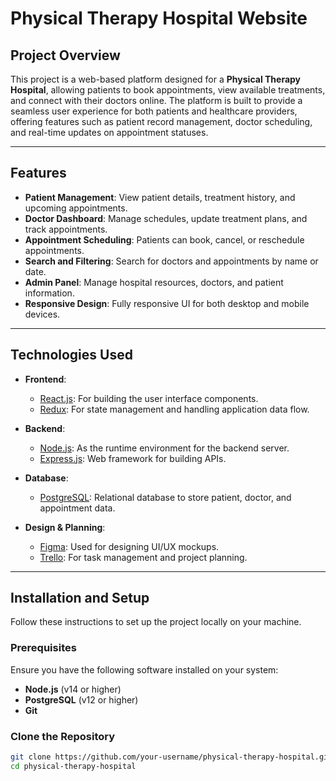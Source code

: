 # Physical Therapy Hospital Website

## Project Overview

This project is a web-based platform designed for a **Physical Therapy Hospital**, allowing patients to book appointments, view available treatments, and connect with their doctors online. The platform is built to provide a seamless user experience for both patients and healthcare providers, offering features such as patient record management, doctor scheduling, and real-time updates on appointment statuses.

---

## Features

- **Patient Management**: View patient details, treatment history, and upcoming appointments.
- **Doctor Dashboard**: Manage schedules, update treatment plans, and track appointments.
- **Appointment Scheduling**: Patients can book, cancel, or reschedule appointments.
- **Search and Filtering**: Search for doctors and appointments by name or date.
- **Admin Panel**: Manage hospital resources, doctors, and patient information.
- **Responsive Design**: Fully responsive UI for both desktop and mobile devices.

---

## Technologies Used

- **Frontend**: 
  - [React.js](https://reactjs.org/): For building the user interface components.
  - [Redux](https://redux.js.org/): For state management and handling application data flow.
  
- **Backend**:
  - [Node.js](https://nodejs.org/): As the runtime environment for the backend server.
  - [Express.js](https://expressjs.com/): Web framework for building APIs.
  
- **Database**:
  - [PostgreSQL](https://www.postgresql.org/): Relational database to store patient, doctor, and appointment data.
  
- **Design & Planning**:
  - [Figma](https://www.figma.com/): Used for designing UI/UX mockups.
  - [Trello](https://trello.com/): For task management and project planning.

---

## Installation and Setup

Follow these instructions to set up the project locally on your machine.

### Prerequisites

Ensure you have the following software installed on your system:

- **Node.js** (v14 or higher)
- **PostgreSQL** (v12 or higher)
- **Git**

### Clone the Repository

```bash
git clone https://github.com/your-username/physical-therapy-hospital.git
cd physical-therapy-hospital

